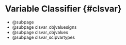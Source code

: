 # Variable Classifier {#clsvar}
- @subpage 
- @subpage clsvar_objvaluesigns
- @subpage clsvar_objvalues
- @subpage clsvar_scipvartypes
